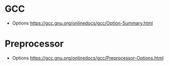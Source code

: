 # GCC
- Options
  https://gcc.gnu.org/onlinedocs/gcc/Option-Summary.html
# Preprocessor
- Options
  https://gcc.gnu.org/onlinedocs/gcc/Preprocessor-Options.html